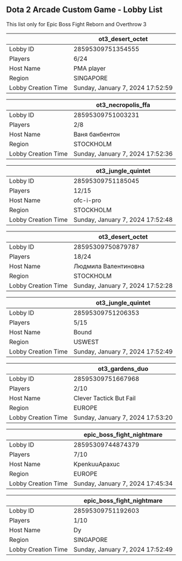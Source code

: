 ## Dota 2 Arcade Custom Game - Lobby List

This list only for Epic Boss Fight Reborn and Overthrow 3

|  | ot3_desert_octet |
| ------ | ------ |
| Lobby ID | 28595309751354555 |
| Players | 6/24 |
| Host Name | PMA player |
| Region | SINGAPORE |
| Lobby Creation Time | Sunday, January 7, 2024 17:52:59 |


|  | ot3_necropolis_ffa |
| ------ | ------ |
| Lobby ID | 28595309751003231 |
| Players | 2/8 |
| Host Name | Ваня банбентон |
| Region | STOCKHOLM |
| Lobby Creation Time | Sunday, January 7, 2024 17:52:36 |


|  | ot3_jungle_quintet |
| ------ | ------ |
| Lobby ID | 28595309751185045 |
| Players | 12/15 |
| Host Name | ofc-i-pro |
| Region | STOCKHOLM |
| Lobby Creation Time | Sunday, January 7, 2024 17:52:48 |


|  | ot3_desert_octet |
| ------ | ------ |
| Lobby ID | 28595309750879787 |
| Players | 18/24 |
| Host Name | Людмила Валентиновна |
| Region | STOCKHOLM |
| Lobby Creation Time | Sunday, January 7, 2024 17:52:28 |


|  | ot3_jungle_quintet |
| ------ | ------ |
| Lobby ID | 28595309751206353 |
| Players | 5/15 |
| Host Name | Bound |
| Region | USWEST |
| Lobby Creation Time | Sunday, January 7, 2024 17:52:49 |


|  | ot3_gardens_duo |
| ------ | ------ |
| Lobby ID | 28595309751667968 |
| Players | 2/10 |
| Host Name | Clever Tactick But Fail |
| Region | EUROPE |
| Lobby Creation Time | Sunday, January 7, 2024 17:53:20 |


|  | epic_boss_fight_nightmare |
| ------ | ------ |
| Lobby ID | 28595309744874379 |
| Players | 7/10 |
| Host Name | KpenkuuApaxuc |
| Region | EUROPE |
| Lobby Creation Time | Sunday, January 7, 2024 17:45:34 |


|  | epic_boss_fight_nightmare |
| ------ | ------ |
| Lobby ID | 28595309751192603 |
| Players | 1/10 |
| Host Name | Dy |
| Region | SINGAPORE |
| Lobby Creation Time | Sunday, January 7, 2024 17:52:49 |


